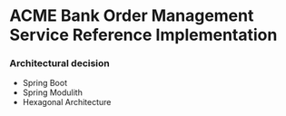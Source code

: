 # ACME Bank Order Management Service Reference Implementation

### Architectural decision
* Spring Boot
* Spring Modulith
* Hexagonal Architecture
